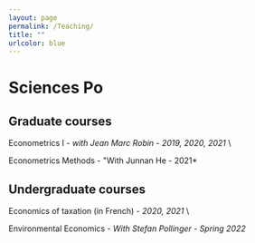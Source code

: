 ```yaml
---
layout: page
permalink: /Teaching/
title: ""
urlcolor: blue
---
```


# Sciences Po
  
  
## Graduate courses

Econometrics I - *with Jean Marc Robin - 2019, 2020, 2021* \

Econometrics Methods - "With Junnan He - 2021*

  
## Undergraduate courses

Economics of taxation (in French) - *2020, 2021* \

Environmental Economics - *With Stefan Pollinger - Spring 2022*

